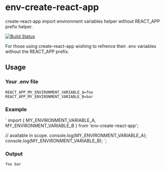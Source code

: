 # env-create-react-app
create-react-app import environment variables helper without REACT_APP prefix helper.

[![Build Status](https://travis-ci.com/AlexanderCollins/env-create-react-app.svg?branch=master)](https://travis-ci.com/AlexanderCollins/env-create-react-app)

For those using create-react-app wishing to refrence their .env variables without the REACT_APP prefix.

## Usage

### Your .env file
`
REACT_APP_MY_ENVIRONMENT_VARIABLE_A=foo
REACT_APP_MY_ENVIRONMENT_VARIABLE_B=bar
`

### Example
`
import {
    MY_ENVIRONMENT_VARIABLE_A,
    MY_ENVIRONMENT_VARIABLE_B
} from 'env-create-react-app';

// available in scope.
console.log(MY_ENVIRONMENT_VARIABLE_A);
console.log(MY_ENVIRONMENT_VARIABLE_B);
`;

### Output
`
foo
bar
`

